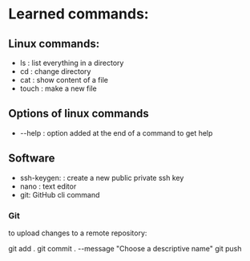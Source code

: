 # Learned commands:

## Linux commands:
- ls : list everything in a directory
- cd : change directory
- cat : show content of a file
- touch : make a new file

## Options of linux commands
- --help : option added at the end of a command to get help

## Software 
- ssh-keygen: : create a new public private ssh key
- nano : text editor
- git: GitHub cli command

### Git 

to upload changes to a remote repository: 

git add . 
git commit . --message "Choose a descriptive name"
git push
